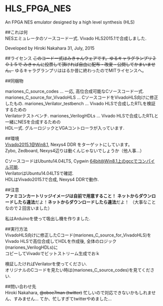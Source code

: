 # HLS_FPGA_NES
An FPGA NES emulator designed by a high level synthesis (HLS)

##これは何  
NESエミュレータのソースコード一式. Vivado HLS2015.1で合成しました.

Developed by Hiroki Nakahara
 31, July, 2015

##ライセンス
~~このコード一式はみきゃんウェアです。ゆるキャラグランプリ２０１５で
みきゃんに投票して頂ければ自由に配布・改変・公開してかまいません。~~
ゆるキャラグランプリははるか昔に終わったのでMITライセンスへ。

##同梱物  

mariones_C_source_codes         … 一応, 高位合成可能なCソースコード一式.
mariones_C_source_for_VivadoHLS … CソースコードをVivadoHLS向けに修正したもの.
mariones_Verilator_testbench    … Vivado HLSで合成したRTLを検証するための  
                                   Verilatorテストベンチ.
mariones_VerilogHDLs            … Vivado HLSで合成したRTLと一緒にNESを合成するための  
                                   HDL一式. グルーロジックとVGAコントローラが入っています.

##環境  
Vivado2015.1@Win8.1, Nexys4 DDR をターゲットにしています。  
Zybo, Zedboard, Nexys4辺りは動くんじゃないでしょうか（他人事…）

CソースコードはUbuntu14.04LTS, Cygwin 64bit@Win8.1上のgccでコンパイル可能.  
VerilatorはUbuntu14.04LTSで確認.  
HDLはVivado2015.1で合成, Nexys4 DDRで動作.

##注意  
**ファミコンカートリッジイメージは自前で用意すること！**
**ネットからダウンロードしたら違法**だよ！**ネットからダウンロードしたら違法**だよ！
（大事なことなので２回言いました）

私はArduinoを使って吸出し機を作りました.

##実行方法  
VivadoHLS向けに修正したCコード(mariones_C_source_for_VivadoHLS)を  
Vivado HLSで高位合成してHDLを作成後, 全体のロジック(mariones_VerilogHDLs)に  
コピーしてVivadoでビットストリーム生成でおｋ

検証したければVerilatorを使ってください.  
オリジナルのCコードを見たい時は(mariones_C_source_codes)を見てください.

##問い合わせ先  
Hiroki Nakahara, ~~@oboe7man (twitter)~~
忙しいので対応できないかもしれません、すみません…
てか、忙しすぎてtwitterやめました…
